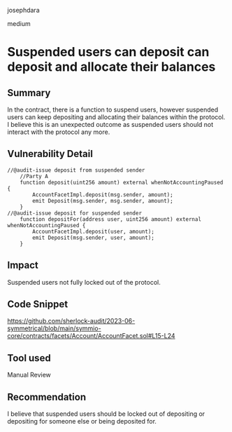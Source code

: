 josephdara

medium

# Suspended users can deposit can deposit and allocate their balances

## Summary
In the contract, there is a function to suspend users, however suspended users can keep depositing and allocating their balances within the protocol. I believe this is an unexpected outcome as suspended users should not interact with the protocol any more. 

## Vulnerability Detail
```solidity
//@audit-issue deposit from suspended sender
    //Party A
    function deposit(uint256 amount) external whenNotAccountingPaused {
        AccountFacetImpl.deposit(msg.sender, amount);
        emit Deposit(msg.sender, msg.sender, amount);
    }
//@audit-issue deposit for suspended sender
    function depositFor(address user, uint256 amount) external whenNotAccountingPaused {
        AccountFacetImpl.deposit(user, amount);
        emit Deposit(msg.sender, user, amount);
    }
```
## Impact
Suspended users not fully locked out of the protocol.
## Code Snippet
https://github.com/sherlock-audit/2023-06-symmetrical/blob/main/symmio-core/contracts/facets/Account/AccountFacet.sol#L15-L24
## Tool used

Manual Review

## Recommendation
I believe that suspended users should be locked out of depositing or depositing for someone else or being deposited for. 